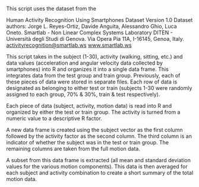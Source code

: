 This script uses the dataset from the 

Human Activity Recognition Using Smartphones Dataset Version 1.0
Dataset authors:
Jorge L. Reyes-Ortiz, Davide Anguita, Alessandro Ghio, Luca Oneto.
Smartlab - Non Linear Complex Systems Laboratory
DITEN - Università degli Studi di Genova.
Via Opera Pia 11A, I-16145, Genoa, Italy.
activityrecognition@smartlab.ws
www.smartlab.ws

This script takes in the subject (1-30), activity (walking, sitting, etc.) and data values (acceleration and angular velocity data collected by smartphones) into R and organizes it into a single data frame. This integrates data from the test group and train group. Previously, each of these pieces of data were stored in separate files. Each row of data is designated as belonging to either test or train (subjects 1-30 were randomly assigned to each group, 70% & 30%, train & test respectively).

Each piece of data (subject, activity, motion data) is read into R and organized by either the test or train group. The activity is turned from a numeric value to a descriptive R factor. 

A new data frame is created using the subject vector as the first column followed by the activity factor as the second column. The third column is an indicator of whether the subject was in the test or train group. The remaining columns are taken from the full motion data.

A subset from this data frame is extracted (all mean and standard deviation values for the various motion components). This data is then averaged for each subject and activity combination to create a short summary of the total motion data.
